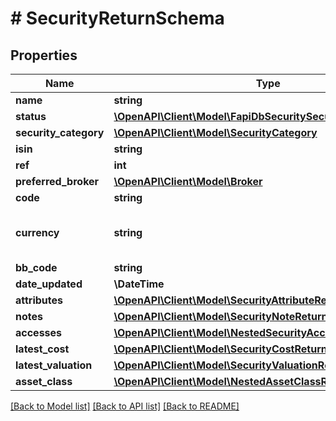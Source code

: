 # # SecurityReturnSchema

## Properties

Name | Type | Description | Notes
------------ | ------------- | ------------- | -------------
**name** | **string** |  | [optional]
**status** | [**\OpenAPI\Client\Model\FapiDbSecuritySecurityStatus**](FapiDbSecuritySecurityStatus.md) |  | [optional]
**security_category** | [**\OpenAPI\Client\Model\SecurityCategory**](SecurityCategory.md) |  | [optional]
**isin** | **string** |  |
**ref** | **int** |  |
**preferred_broker** | [**\OpenAPI\Client\Model\Broker**](Broker.md) |  | [optional]
**code** | **string** |  |
**currency** | **string** | Must be an ISO 4217 currency code | [optional]
**bb_code** | **string** |  | [optional]
**date_updated** | **\DateTime** |  |
**attributes** | [**\OpenAPI\Client\Model\SecurityAttributeReturnSchema**](SecurityAttributeReturnSchema.md) |  | [optional]
**notes** | [**\OpenAPI\Client\Model\SecurityNoteReturnSchema[]**](SecurityNoteReturnSchema.md) |  | [optional]
**accesses** | [**\OpenAPI\Client\Model\NestedSecurityAccessReturnSchema[]**](NestedSecurityAccessReturnSchema.md) |  | [optional]
**latest_cost** | [**\OpenAPI\Client\Model\SecurityCostReturnSchema**](SecurityCostReturnSchema.md) |  | [optional]
**latest_valuation** | [**\OpenAPI\Client\Model\SecurityValuationReturnSchema**](SecurityValuationReturnSchema.md) |  | [optional]
**asset_class** | [**\OpenAPI\Client\Model\NestedAssetClassReturnSchema**](NestedAssetClassReturnSchema.md) |  | [optional]

[[Back to Model list]](../../README.md#models) [[Back to API list]](../../README.md#endpoints) [[Back to README]](../../README.md)

